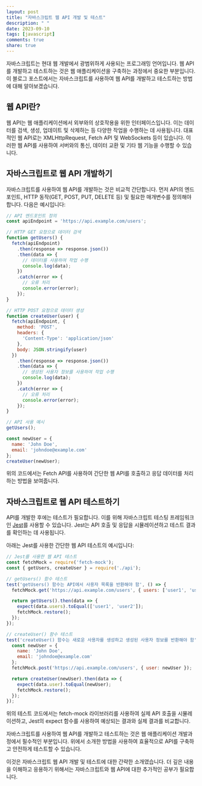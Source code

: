 ```yaml
---
layout: post
title: "자바스크립트 웹 API 개발 및 테스트"
description: " "
date: 2023-09-10
tags: [javascript]
comments: true
share: true
---
```


자바스크립트는 현대 웹 개발에서 광범위하게 사용되는 프로그래밍 언어입니다. 웹 API를 개발하고 테스트하는 것은 웹 애플리케이션을 구축하는 과정에서 중요한 부분입니다. 이 블로그 포스트에서는 자바스크립트를 사용하여 웹 API를 개발하고 테스트하는 방법에 대해 알아보겠습니다.

## 웹 API란?

웹 API는 웹 애플리케이션에서 외부와의 상호작용을 위한 인터페이스입니다. 이는 데이터를 검색, 생성, 업데이트 및 삭제하는 등 다양한 작업을 수행하는 데 사용됩니다. 대표적인 웹 API로는 XMLHttpRequest, Fetch API 및 WebSockets 등이 있습니다. 이러한 웹 API를 사용하여 서버와의 통신, 데이터 교환 및 기타 웹 기능을 수행할 수 있습니다.

## 자바스크립트로 웹 API 개발하기

자바스크립트를 사용하여 웹 API를 개발하는 것은 비교적 간단합니다. 먼저 API의 엔드포인트, HTTP 동작(GET, POST, PUT, DELETE 등) 및 필요한 매개변수를 정의해야 합니다. 다음은 예시입니다:

```javascript
// API 엔드포인트 정의
const apiEndpoint = 'https://api.example.com/users';

// HTTP GET 요청으로 데이터 검색
function getUsers() {
  fetch(apiEndpoint)
    .then(response => response.json())
    .then(data => {
      // 데이터를 사용하여 작업 수행
      console.log(data);
    })
    .catch(error => {
      // 오류 처리
      console.error(error);
    });
}

// HTTP POST 요청으로 데이터 생성
function createUser(user) {
  fetch(apiEndpoint, {
    method: 'POST',
    headers: {
      'Content-Type': 'application/json'
    },
    body: JSON.stringify(user)
  })
    .then(response => response.json())
    .then(data => {
      // 생성된 사용자 정보를 사용하여 작업 수행
      console.log(data);
    })
    .catch(error => {
      // 오류 처리
      console.error(error);
    });
}

// API 사용 예시
getUsers();

const newUser = {
  name: 'John Doe',
  email: 'johndoe@example.com'
};
createUser(newUser);
```

위의 코드에서는 Fetch API를 사용하여 간단한 웹 API를 호출하고 응답 데이터를 처리하는 방법을 보여줍니다.

## 자바스크립트로 웹 API 테스트하기

API를 개발한 후에는 테스트가 필요합니다. 이를 위해 자바스크립트 테스팅 프레임워크인 [Jest](https://jestjs.io/)를 사용할 수 있습니다. Jest는 API 호출 및 응답을 시뮬레이션하고 테스트 결과를 확인하는 데 사용됩니다.

아래는 Jest를 사용한 간단한 웹 API 테스트의 예시입니다:

```javascript
// Jest를 사용한 웹 API 테스트
const fetchMock = require('fetch-mock');
const { getUsers, createUser } = require('./api');

// getUsers() 함수 테스트
test('getUsers() 함수는 API에서 사용자 목록을 반환해야 함', () => {
  fetchMock.get('https://api.example.com/users', { users: ['user1', 'user2'] });

  return getUsers().then(data => {
    expect(data.users).toEqual(['user1', 'user2']);
    fetchMock.restore();
  });
});

// createUser() 함수 테스트
test('createUser() 함수는 새로운 사용자를 생성하고 생성된 사용자 정보를 반환해야 함', () => {
  const newUser = {
    name: 'John Doe',
    email: 'johndoe@example.com'
  };
  fetchMock.post('https://api.example.com/users', { user: newUser });

  return createUser(newUser).then(data => {
    expect(data.user).toEqual(newUser);
    fetchMock.restore();
  });
});
```

위의 테스트 코드에서는 fetch-mock 라이브러리를 사용하여 실제 API 호출을 시뮬레이션하고, Jest의 expect 함수를 사용하여 예상되는 결과와 실제 결과를 비교합니다.

자바스크립트를 사용하여 웹 API를 개발하고 테스트하는 것은 웹 애플리케이션 개발과정에서 필수적인 부분입니다. 위에서 소개한 방법을 사용하여 효율적으로 API를 구축하고 안전하게 테스트할 수 있습니다.

이것은 자바스크립트 웹 API 개발 및 테스트에 대한 간략한 소개였습니다. 더 깊은 내용을 이해하고 응용하기 위해서는 자바스크립트와 웹 API에 대한 추가적인 공부가 필요합니다.